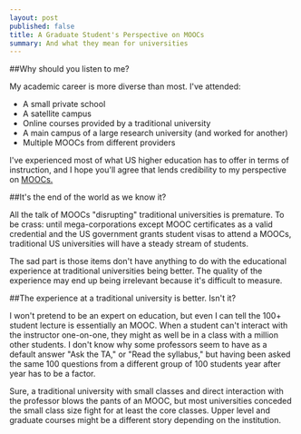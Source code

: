 ```yaml
---
layout: post
published: false
title: A Graduate Student's Perspective on MOOCs
summary: And what they mean for universities
---
```


##Why should you listen to me?

My academic career is more diverse than most.  I've attended:
- A small private school
- A satellite campus
- Online courses provided by a traditional university
- A main campus of a large research university (and worked for another)
- Multiple MOOCs from different providers

I've experienced most of what US higher education has to offer in terms of instruction,
and I hope you'll agree that lends credibility to my perspective on [MOOCs.](http://en.wikipedia.org/wiki/Massive_open_online_course) 

##It's the end of the world as we know it?

All the talk of MOOCs "disrupting" traditional universities is premature.  To be
crass: until mega-corporations except MOOC certificates as a valid credential
and the US government grants student visas to attend a MOOCs, traditional US universities 
will have a steady stream of students.

The sad part is those items don't have anything to do with the educational 
experience at traditional universities being better. The quality of the experience
may end up being irrelevant because it's difficult to measure.

##The experience at a traditional university is better.  Isn't it?

I won't pretend to be an expert on education, but even I can tell
the 100+ student lecture is essentially an MOOC.  When a student can't 
interact with the instructor one-on-one, they might as
well be in a class with a million other students.  I don't know why some
professors seem to have as a default answer "Ask the TA," or "Read the syllabus,"
but having been asked the same 100 questions from a different group of 100
students year after year has to be a factor.

Sure, a traditional university with small classes and direct interaction with
the professor blows the pants of an MOOC, but most universities conceded
the small class size fight for at least the core classes.  Upper
level and graduate courses might be a different story depending on the institution.




